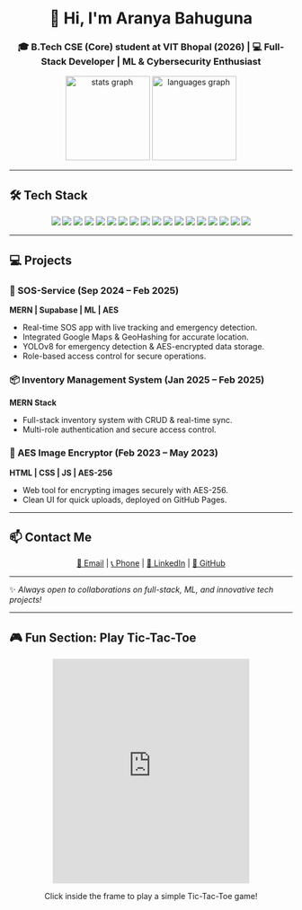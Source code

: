 <h1 align="center">👋 Hi, I'm Aranya Bahuguna</h1>
<h3 align="center">🎓 B.Tech CSE (Core) student at VIT Bhopal (2026) | 💻 Full-Stack Developer | ML & Cybersecurity Enthusiast</h3>

<div align="center">
  <img src="https://github-readme-stats-sigma-five.vercel.app/api?username=aranya13&hide_title=false&hide_rank=false&show_icons=true&include_all_commits=true&count_private=true&disable_animations=false&theme=dracula&locale=en&hide_border=false" height="150" alt="stats graph" />
  <img src="https://github-readme-stats.vercel.app/api/top-langs/?username=aranya13&layout=compact&theme=dracula" height="150" alt="languages graph" />
</div>

---

## 🛠 Tech Stack  
<p align="center">
  <!-- Frontend -->
  <img src="https://img.shields.io/badge/HTML5-E34F26?logo=html5&logoColor=white&style=for-the-badge" />
  <img src="https://img.shields.io/badge/CSS3-1572B6?logo=css3&logoColor=white&style=for-the-badge" />
  <img src="https://img.shields.io/badge/JavaScript-F7DF1E?logo=javascript&logoColor=black&style=for-the-badge" />
  <img src="https://img.shields.io/badge/React-61DAFB?logo=react&logoColor=black&style=for-the-badge" />
  <img src="https://img.shields.io/badge/Vite-646CFF?logo=vite&logoColor=white&style=for-the-badge" />
  <img src="https://img.shields.io/badge/Figma-F24E1E?logo=figma&logoColor=white&style=for-the-badge" />
  <img src="https://img.shields.io/badge/Webflow-4353FF?logo=webflow&logoColor=white&style=for-the-badge" />

  <!-- Backend & DB -->
  <img src="https://img.shields.io/badge/Node.js-339933?logo=node.js&logoColor=white&style=for-the-badge" />
  <img src="https://img.shields.io/badge/MongoDB-47A248?logo=mongodb&logoColor=white&style=for-the-badge" />
  <img src="https://img.shields.io/badge/Firebase-FFCA28?logo=firebase&logoColor=black&style=for-the-badge" />
  <img src="https://img.shields.io/badge/Supabase-3ECF8E?logo=supabase&logoColor=white&style=for-the-badge" />
  <img src="https://img.shields.io/badge/MySQL-4479A1?logo=mysql&logoColor=white&style=for-the-badge" />
  <img src="https://img.shields.io/badge/PHP-777BB4?logo=php&logoColor=white&style=for-the-badge" />

  <!-- Languages -->
  <img src="https://img.shields.io/badge/Java-007396?logo=java&logoColor=white&style=for-the-badge" />
  <img src="https://img.shields.io/badge/Python-3776AB?logo=python&logoColor=white&style=for-the-badge" />
  <img src="https://img.shields.io/badge/C-00599C?logo=c&logoColor=white&style=for-the-badge" />

  <!-- Tools -->
  <img src="https://img.shields.io/badge/Git-F05032?logo=git&logoColor=white&style=for-the-badge" />
  <img src="https://img.shields.io/badge/GitHub-181717?logo=github&logoColor=white&style=for-the-badge" />
</p>

---

## 💻 Projects  

### 🔴 SOS-Service (Sep 2024 – Feb 2025)  
**MERN | Supabase | ML | AES**  
- Real-time SOS app with live tracking and emergency detection.  
- Integrated Google Maps & GeoHashing for accurate location.  
- YOLOv8 for emergency detection & AES-encrypted data storage.  
- Role-based access control for secure operations.

### 📦 Inventory Management System (Jan 2025 – Feb 2025)  
**MERN Stack**  
- Full-stack inventory system with CRUD & real-time sync.  
- Multi-role authentication and secure access control.

### 🔐 AES Image Encryptor (Feb 2023 – May 2023)  
**HTML | CSS | JS | AES-256**  
- Web tool for encrypting images securely with AES-256.  
- Clean UI for quick uploads, deployed on GitHub Pages.

---

## 📫 Contact Me  
<div align="center">
  <a href="mailto:your.email@example.com">📧 Email</a> | 
  <a href="tel:+918218154757">📞 Phone</a> | 
  <a href="https://www.linkedin.com/in/your-linkedin" target="_blank">🔗 LinkedIn</a> | 
  <a href="https://github.com/litcoder" target="_blank">🐙 GitHub</a>
</div>

---

✨ *Always open to collaborations on full-stack, ML, and innovative tech projects!*  

---

## 🎮 Fun Section: Play Tic-Tac-Toe
<div align="center">
<iframe src="https://aranya13.github.io/tic-tac-toe/" width="350" height="400" style="border:none;"></iframe>
<p>Click inside the frame to play a simple Tic-Tac-Toe game!</p>
</div>

